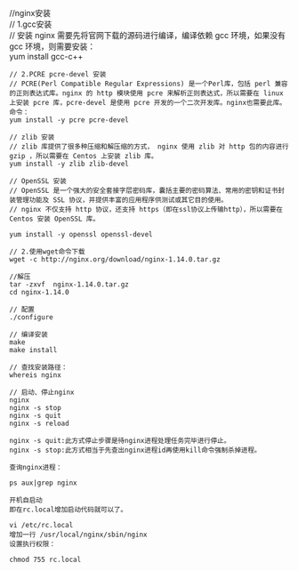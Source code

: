   //nginx安装  
	// 1.gcc安装  
	// 安装 nginx 需要先将官网下载的源码进行编译，编译依赖 gcc 环境，如果没有 gcc 环境，则需要安装：  
	yum install gcc-c++  

	// 2.PCRE pcre-devel 安装  
	// PCRE(Perl Compatible Regular Expressions) 是一个Perl库，包括 perl 兼容的正则表达式库。nginx 的 http 模块使用 pcre 来解析正则表达式，所以需要在 linux 上安装 pcre 库，pcre-devel 是使用 pcre 开发的一个二次开发库。nginx也需要此库。命令：   
	yum install -y pcre pcre-devel  

	// zlib 安装  
	// zlib 库提供了很多种压缩和解压缩的方式， nginx 使用 zlib 对 http 包的内容进行 gzip ，所以需要在 Centos 上安装 zlib 库。  
	yum install -y zlib zlib-devel  

	// OpenSSL 安装  
	// OpenSSL 是一个强大的安全套接字层密码库，囊括主要的密码算法、常用的密钥和证书封装管理功能及 SSL 协议，并提供丰富的应用程序供测试或其它目的使用。  
	// nginx 不仅支持 http 协议，还支持 https（即在ssl协议上传输http），所以需要在 Centos 安装 OpenSSL 库。  

	yum install -y openssl openssl-devel  

	// 2.使用wget命令下载  
	wget -c http://nginx.org/download/nginx-1.14.0.tar.gz  

	//解压  
	tar -zxvf  nginx-1.14.0.tar.gz  
	cd nginx-1.14.0  

	// 配置  
	./configure  

	// 编译安装  
	make  
	make install  

	// 查找安装路径：  
	whereis nginx  

	// 启动、停止nginx  
	nginx   
	nginx -s stop  
	nginx -s quit  
	nginx -s reload  
	
	nginx -s quit:此方式停止步骤是待nginx进程处理任务完毕进行停止。  
	nginx -s stop:此方式相当于先查出nginx进程id再使用kill命令强制杀掉进程。  

	查询nginx进程：  

	ps aux|grep nginx  

	开机自启动  
	即在rc.local增加启动代码就可以了。  

	vi /etc/rc.local  
	增加一行 /usr/local/nginx/sbin/nginx  
	设置执行权限：  

	chmod 755 rc.local  
